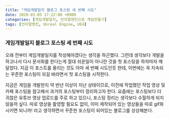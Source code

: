 ```yaml
---
title: "게임개발일지 블로그 포스팅 세 번째 시도"
date: 2020-03-05 17:22:00 +0900
categories: [게임개발일지, 언리얼엔진으로 게임만들기]
tags: [언리얼엔진, Unreal Engine, UE4]
---
```


### 게임개발일지 블로그 포스팅 세 번째 시도

오래 전부터 게임개발일지를 작성해야겠다는 생각을 하곤했다. 그런데 생각보다 개발을 하고나서 다시 문서화를 한다는게 절대 쉬운일이 아니란 것을 첫 포스팅을 하자마자 깨달았다. 지금 이 포스트를 올리는 것도 아마 세 번째 시도인듯 한데, 이번에는 꼭 지속되는 꾸준한 포스팅이 되길 바라면서 첫 포스팅을 시작한다.

지금은 게임을 개발한지 약 반년 이상이 지난 상태이므로, 이전에 작업했던 작업 영상 및 카페 포스팅을 참고해서 과거의 포스팅부터 정리하고자 한다. 요즘에는 포스팅보다 더 귀찮은 유튜브 영상 업로드를 주로 하고 있으니, 포스팅 정리는 생각보다 수월하게 되지 않을까 싶다. 따로 영상을 촬영할 필요도 없이, 이미 제작되어 있는 영상들을 따로 gif화 시키면 되니까! 라고 생각하면서 꾸준한 포스팅이 되어있는 블로그를 상상해본다.

